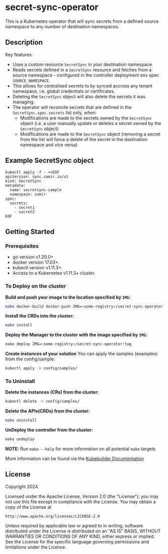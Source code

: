 # secret-sync-operator
This is a Kubernetes operator that will sync secrets from a defined source namespace to any number of destination namespaces.

## Description
Key features:
- Uses a custom resource `SecretSync` in your destination namespace.
- Reads secrets defined in a `SecretSync` resource and fetches from a source namespace - configured in the controller deployment env spec `SOURCE_NAMESPACE`.
- This allows for centralised secrets to by synced accross any tenant namespace, i.e. global credentials or certificates.
- Deleting the `SecretSync` object will also delete the secrets it was managing.
- The operator will reconcile secrets that are defined in the `SecretSync.spec.secrets` list only, when:
    - Modifications are made to the secrets owned by the `SecretSync` object (i.e. a user manually update or deletes a secret owned by the `SecretSync` object)
    - Modifications are made to the `SecretSync` object (removing a secret from the list will force a delete of the secret in the destination namespace and vice versa)

## Example SecretSync object
```
kubectl apply -f - <<EOF
apiVersion: sync.samir.io/v1
kind: SecretSync
metadata:
  name: secretsync-sample
  namespace: samir
spec:
  secrets:
    - secret1
    - secret2
EOF
```

## Getting Started

### Prerequisites
- go version v1.20.0+
- docker version 17.03+.
- kubectl version v1.11.3+.
- Access to a Kubernetes v1.11.3+ cluster.

### To Deploy on the cluster
**Build and push your image to the location specified by `IMG`:**

```sh
make docker-build docker-push IMG=<some-registry>/secret-sync-operator:tag
```

**Install the CRDs into the cluster:**

```sh
make install
```

**Deploy the Manager to the cluster with the image specified by `IMG`:**

```sh
make deploy IMG=<some-registry>/secret-sync-operator:tag
```

**Create instances of your solution**
You can apply the samples (examples) from the config/sample:

```sh
kubectl apply -k config/samples/
```

### To Uninstall
**Delete the instances (CRs) from the cluster:**

```sh
kubectl delete -k config/samples/
```

**Delete the APIs(CRDs) from the cluster:**

```sh
make uninstall
```

**UnDeploy the controller from the cluster:**

```sh
make undeploy
```

**NOTE:** Run `make --help` for more information on all potential `make` targets

More information can be found via the [Kubebuilder Documentation](https://book.kubebuilder.io/introduction.html)

## License

Copyright 2024.

Licensed under the Apache License, Version 2.0 (the "License");
you may not use this file except in compliance with the License.
You may obtain a copy of the License at

    http://www.apache.org/licenses/LICENSE-2.0

Unless required by applicable law or agreed to in writing, software
distributed under the License is distributed on an "AS IS" BASIS,
WITHOUT WARRANTIES OR CONDITIONS OF ANY KIND, either express or implied.
See the License for the specific language governing permissions and
limitations under the License.

